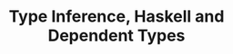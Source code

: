 ---
title: Type Inference, Haskell and Dependent Types
paper-url: https://personal.cis.strath.ac.uk/adam.gundry/thesis/thesis-2013-12-03.pdf
authors:
- Adam Gundry
type: paper
tags:
- dependent types
- type inference
doHaskell-type: dissertation
dohaskell-year: 2013
---